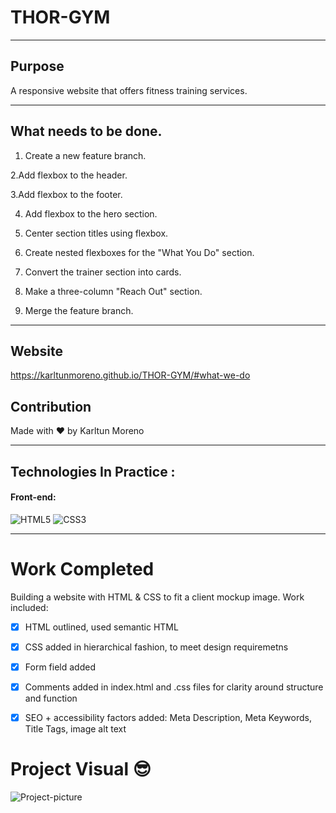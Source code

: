 # THOR-GYM

________________________________________________________________________________________________________________________________________________________________
## Purpose
A responsive website that offers fitness training services.
____________________________________________________________________________________________________________________________________________________________________

## What needs to be done.
1. Create a new feature branch.

2.Add flexbox to the header.

3.Add flexbox to the footer.

4. Add flexbox to the hero section.

5. Center section titles using flexbox.

6. Create nested flexboxes for the "What You Do" section.

7. Convert the trainer section into cards.

8. Make a three-column "Reach Out" section.

9. Merge the feature branch.
____________________________________________________________________________________________________________________________________________________________________

## Website

https://karltunmoreno.github.io/THOR-GYM/#what-we-do


## Contribution
Made with ❤️ by Karltun Moreno


________________________________________________________________________________________________________________________________________________________

## Technologies In Practice :
  
  #### Front-end:
 
![HTML5](https://img.shields.io/badge/html5-%23E34F26.svg?logo=html5&logoColor=white&style=for-the-badge)
![CSS3](https://img.shields.io/badge/css3-%231572B6.svg?logo=css3&logoColor=white&style=for-the-badge)

     
_______________________________________________________________________________________________________________________________________________________

# Work Completed
Building a website with HTML & CSS to fit a client mockup image. Work included:

- [x] HTML outlined, used semantic HTML
- [x] CSS added in hierarchical fashion, to meet design requiremetns
- [x] Form field added
- [x] Comments added in index.html and .css files for clarity around structure and function 
- [x] SEO + accessibility factors added: Meta Description, Meta Keywords, Title Tags, image alt text 


# Project Visual :sunglasses:
![Project-picture](https://media-exp1.licdn.com/dms/image/C5622AQGmGjAmlrXRsw/feedshare-shrink_2048_1536/0/1663576166089?e=1666224000&v=beta&t=etG1zfPhKI--ro1aXheYTiolD6HrkJh4KkcxKcgp8PM)
